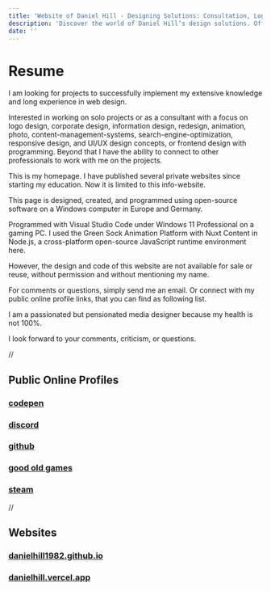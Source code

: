 ```yaml
---
title: 'Website of Daniel Hill - Designing Solutions: Consultation, Logos, UI/UX, Software Development.'
description: 'Discover the world of Daniel Hill’s design solutions. Offering consultation, logo creation, UI/UX design, and software development services tailored to your needs. Explore my site to see how I can transform your ideas into reality.'
date: ''
---
```


# Resume

I am looking for projects to successfully implement my extensive knowledge and long experience in web design.

Interested in working on solo projects or as a consultant with a focus on logo design, corporate design, information design, redesign, animation, photo, content-management-systems, search-engine-optimization, responsive design, and UI/UX design concepts, or frontend design with programming. Beyond that I have the ability to connect to other professionals to work with me on the projects.

This is my homepage. I have published several private websites since starting my education. Now it is limited to this info-website.

This page is designed, created, and programmed using open-source software on a Windows computer in Europe and Germany.

Programmed with Visual Studio Code under Windows 11 Professional on a gaming PC. I used the Green Sock Animation Platform with Nuxt Content in Node.js, a cross-platform open-source JavaScript runtime environment here.

However, the design and code of this website are not available for sale or reuse, without permission and without mentioning my name.

For comments or questions, simply send me an email. Or connect with my public online profile links, that you can find as following list.

I am a passionated but pensionated media designer because my health is not 100%.

I look forward to your comments, criticism, or questions.

//

## Public Online Profiles

### [ codepen ](https://codepen.io/danielhill1982)

### [ discord ](https://discord.gg/qSYNdQvrk9)

### [ github ](http://github.com/danielhill1982)

### [ good old games ](https://gog.com/u/schwuppi1982)

### [ steam ](https://steamcommunity.com/id/danielhill1982/)

//

## Websites

### [ danielhill1982.github.io ](http://danielhill1982.github.io)

### [ danielhill.vercel.app ](https://danielhill.vercel.app)